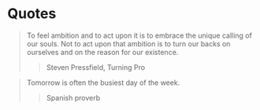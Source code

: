 # Quotes

> To feel ambition and to act upon it is to embrace the unique calling of our souls. Not to act upon that ambition is to turn our backs on ourselves and on the reason for our existence.
>> Steven Pressfield, Turning Pro

> Tomorrow is often the busiest day of the week.
>> Spanish proverb